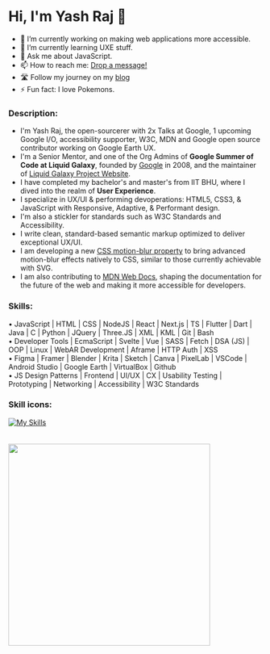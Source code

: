 # Hi, I'm Yash Raj 👋

- 🔭 I’m currently working on making web applications more accessible.
- 🌱 I’m currently learning UXE stuff.
- 💬 Ask me about JavaScript.
- 📫 How to reach me: [Drop a message!](https://www.linkedin.com/in/yash-raj-bharti-5693b6183/)
- 🛣️ Follow my journey on my [blog](https://yashrajbharti.github.io/Design-Portfolio/projects/journey-blog.html)
- ⚡ Fun fact: I love Pokemons.

### Description:
* I'm Yash Raj, the open-sourcerer with 2x Talks at Google, 1 upcoming Google I/O, accessibility supporter, W3C, MDN and Google open source contributor working on Google Earth UX.
* I'm a Senior Mentor, and one of the Org Admins of **Google Summer of Code at Liquid Galaxy**, founded by [Google](https://www.google.com) in 2008, and the maintainer of [Liquid Galaxy Project Website](https://www.liquidgalaxy.eu).
* I have completed my bachelor's and master's from IIT BHU, where I dived into the realm of **User Experience**.  
* I specialize in UX/UI & performing devoperations: HTML5, CSS3, & JavaScript with Responsive, Adaptive, & Performant design. 
* I'm also a stickler for standards such as W3C Standards and Accessibility.
* I write clean, standard-based semantic markup optimized to deliver exceptional UX/UI.
* I am developing a new [CSS motion-blur property](https://github.com/w3c/csswg-drafts/issues/11134) to bring advanced motion-blur effects natively to CSS, similar to those currently achievable with SVG.
* I am also contributing to [MDN Web Docs](https://github.com/mdn/content/pulls?q=is%3Apr+author%3Ayashrajbharti+is%3Aclosed), shaping the documentation for the future of the web and making it more accessible for developers.
  
### Skills:     
• JavaScript | HTML | CSS | NodeJS | React | Next.js | TS | Flutter | Dart | Java | C | Python | JQuery | Three.JS | XML | KML | Git | Bash   
• Developer Tools | EcmaScript | Svelte | Vue | SASS | Fetch | DSA (JS) | OOP | Linux | WebAR Development | Aframe | HTTP Auth | XSS   
• Figma | Framer | Blender | Krita | Sketch | Canva | PixelLab | VSCode | Android Studio | Google Earth | VirtualBox | Github   
• JS Design Patterns | Frontend | UI/UX | CX | Usability Testing | Prototyping | Networking | Accessibility | W3C Standards   

### Skill icons:
[![My Skills](https://skillicons.dev/icons?i=js,html,css,nodejs,vue,ts,flutter,dart,java,c,python,jquery,threejs,git,bash,svelte,sass,linux,figma,blender,vscode,androidstudio,github,replit,netlify)](https://skillicons.dev)    
&nbsp;
&nbsp;     
&nbsp;  
<img src="https://github-readme-stats.vercel.app/api?username=yashrajbharti&theme=dark&show_icons=true&count_private=true" width="400">    

